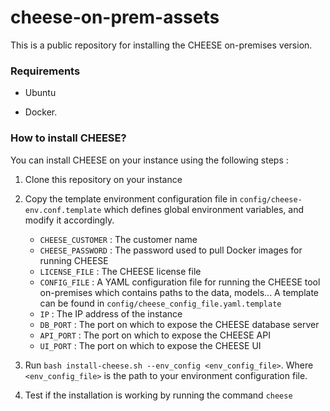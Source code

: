 # cheese-on-prem-assets

This is a public repository for installing the CHEESE on-premises version.

### Requirements

- Ubuntu

- Docker.

### How to install CHEESE?


You can install CHEESE on your instance using the following steps :

1. Clone this repository on your instance

2. Copy the template environment configuration file in `config/cheese-env.conf.template` which defines global environment variables, and modify it accordingly.

    - `CHEESE_CUSTOMER` : The customer name
    - `CHEESE_PASSWORD` : The password used to pull Docker images for running CHEESE
    - `LICENSE_FILE` : The CHEESE license file
    - `CONFIG_FILE` : A YAML configuration file for running the CHEESE tool on-premises which contains paths to the data, models... A template can be found in `config/cheese_config_file.yaml.template`
    - `IP` : The IP address of the instance
    - `DB_PORT` : The port on which to expose the CHEESE database server
    - `API_PORT` : The port on which to expose the CHEESE API
    - `UI_PORT` : The port on which to expose the CHEESE UI

3. Run `bash install-cheese.sh --env_config <env_config_file>`. Where `<env_config_file>` is the path to your environment configuration file.

4. Test if the installation is working by running the command `cheese`
